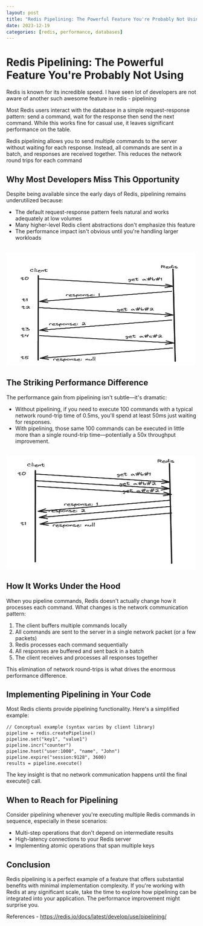 ```yaml
---
layout: post
title: "Redis Pipelining: The Powerful Feature You're Probably Not Using"
date: 2023-12-19
categories: [redis, performance, databases]
---
```


# Redis Pipelining: The Powerful Feature You're Probably Not Using

Redis is known for its incredible speed.
I have seen lot of developers are not aware of another such awesome feature in redis - pipelining

Most Redis users interact with the database in a simple request-response pattern:
send a command, wait for the response
then send the next command.
While this works fine for casual use, it leaves significant performance on the table.

Redis pipelining allows you to send multiple commands to the server without waiting for each response. Instead, all commands are sent in a batch, and responses are received together.
This reduces the network round trips for each command

## Why Most Developers Miss This Opportunity

Despite being available since the early days of Redis, pipelining remains underutilized because:

- The default request-response pattern feels natural and works adequately at low volumes
- Many higher-level Redis client abstractions don't emphasize this feature
- The performance impact isn't obvious until you're handling larger workloads

<br>
<img src="/assets/post_images/redis-separate-keys.png" alt="Redis Separate Keys" width="500" height="300">

## The Striking Performance Difference

The performance gain from pipelining isn't subtle—it's dramatic:

- Without pipelining, if you need to execute 100 commands with a typical network round-trip time of 0.5ms, you'll spend at least 50ms just waiting for responses.
- With pipelining, those same 100 commands can be executed in little more than a single round-trip time—potentially a 50x throughput improvement.

<br>
<img src="/assets/post_images/redis-pipelined.png" alt="Redis Pipelining" width="500" height="300">

## How It Works Under the Hood

When you pipeline commands, Redis doesn't actually change how it processes each command. What changes is the network communication pattern:

1. The client buffers multiple commands locally
2. All commands are sent to the server in a single network packet (or a few packets)
3. Redis processes each command sequentially
4. All responses are buffered and sent back in a batch
5. The client receives and processes all responses together

This elimination of network round-trips is what drives the enormous performance difference.

## Implementing Pipelining in Your Code

Most Redis clients provide pipelining functionality. Here's a simplified example:

```
// Conceptual example (syntax varies by client library)
pipeline = redis.createPipeline()
pipeline.set("key1", "value1")
pipeline.incr("counter")
pipeline.hset("user:1000", "name", "John")
pipeline.expire("session:9128", 3600)
results = pipeline.execute()
```

The key insight is that no network communication happens until the final execute() call.

## When to Reach for Pipelining

Consider pipelining whenever you're executing multiple Redis commands in sequence, especially in these scenarios:

- Multi-step operations that don't depend on intermediate results
- High-latency connections to your Redis server
- Implementing atomic operations that span multiple keys

## Conclusion

Redis pipelining is a perfect example of a feature that offers substantial benefits with minimal implementation complexity. If you're working with Redis at any significant scale, take the time to explore how pipelining can be integrated into your application. The performance improvement might surprise you.

References -
https://redis.io/docs/latest/develop/use/pipelining/
